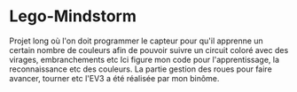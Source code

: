 # Lego-Mindstorm
Projet long où l'on doit programmer le capteur pour qu'il apprenne un certain nombre de couleurs afin de pouvoir suivre un circuit coloré avec des virages, embranchements etc
Ici figure mon code pour l'apprentissage, la reconnaissance etc des couleurs.
La partie gestion des roues pour faire avancer, tourner etc l'EV3 a été réalisée par mon binôme.
